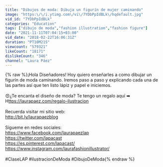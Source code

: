 ```yaml
---
title: "Dibujos de moda: Dibuja un figurín de mujer caminando"
image: "https:\/\/i.ytimg.com\/vi\/7YDbPpIdBLk\/hqdefault.jpg"
vid_id: "7YDbPpIdBLk"
categories: "Education"
tags: ["dibujo de moda","fashion illustration","fashion figure"]
date: "2021-11-11T07:04:15+03:00"
vid_date: "2018-02-22T16:06:31Z"
duration: "PT10M21S"
viewcount: "579321"
likeCount: "18171"
dislikeCount: "346"
channel: "Laura Páez"
---
```

{% raw %}¡Hola Diseñadores! Hoy quiero enseñarles a como dibujar un figurín de moda caminando. Iremos paso a paso y explicando cada una de las partes así que ten listo lápiz y papel e iniciemos.<br /><br /> 😍¿Te encanta el diseño de moda? Te tengo un regalo aquí  ➡ H<a rel="nofollow" target="blank" href="ttps://laurapaez.com/regalo-ilustracion">ttps://laurapaez.com/regalo-ilustracion</a><br /><br />Recuerda visitar mi sitio web:<br /><a rel="nofollow" target="blank" href="http://bit.ly/laurapaezblog">http://bit.ly/laurapaezblog</a><br /><br />Sígueme en redes sociales:<br /><a rel="nofollow" target="blank" href="https://www.facebook.com/laurapaezlap">https://www.facebook.com/laurapaezlap</a><br /><a rel="nofollow" target="blank" href="https://twitter.com/lapacast">https://twitter.com/lapacast</a><br /><a rel="nofollow" target="blank" href="https://es.pinterest.com/lapacast/">https://es.pinterest.com/lapacast/</a><br /><a rel="nofollow" target="blank" href="https://www.instagram.com/laurafashionillustrator/">https://www.instagram.com/laurafashionillustrator/</a><br /><br />#ClaseLAP #ilustracionDeModa #DibujoDeModa{% endraw %}
